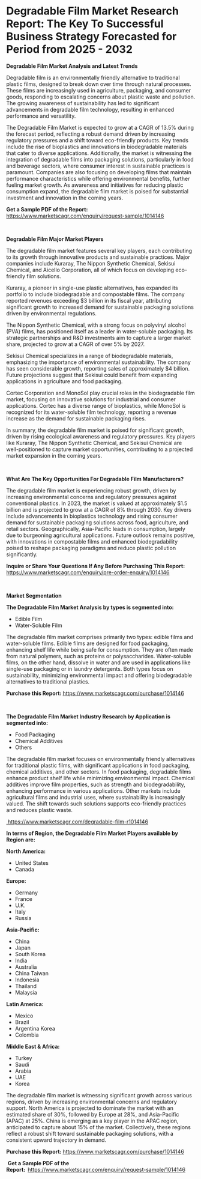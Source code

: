 <p><h1>Degradable Film Market Research Report: The Key To Successful Business Strategy Forecasted for Period from 2025 - 2032</h1></p><p><strong>Degradable Film Market Analysis and Latest Trends</strong></p>
<p><p>Degradable film is an environmentally friendly alternative to traditional plastic films, designed to break down over time through natural processes. These films are increasingly used in agriculture, packaging, and consumer goods, responding to escalating concerns about plastic waste and pollution. The growing awareness of sustainability has led to significant advancements in degradable film technology, resulting in enhanced performance and versatility.</p><p>The Degradable Film Market is expected to grow at a CAGR of 13.5% during the forecast period, reflecting a robust demand driven by increasing regulatory pressures and a shift toward eco-friendly products. Key trends include the rise of bioplastics and innovations in biodegradable materials that cater to diverse applications. Additionally, the market is witnessing the integration of degradable films into packaging solutions, particularly in food and beverage sectors, where consumer interest in sustainable practices is paramount. Companies are also focusing on developing films that maintain performance characteristics while offering environmental benefits, further fueling market growth. As awareness and initiatives for reducing plastic consumption expand, the degradable film market is poised for substantial investment and innovation in the coming years.</p></p>
<p><strong>Get a Sample PDF of the Report:&nbsp;</strong> <a href="https://www.marketscagr.com/enquiry/request-sample/1014146?utm_campaign=3606&utm_medium=2&utm_source=Github&utm_content=ia&utm_term=17042025&utm_id=degradable-film">https://www.marketscagr.com/enquiry/request-sample/1014146</a></p>
<p>&nbsp;</p>
<p><strong>Degradable Film Major Market Players</strong></p>
<p><p>The degradable film market features several key players, each contributing to its growth through innovative products and sustainable practices. Major companies include Kuraray, The Nippon Synthetic Chemical, Sekisui Chemical, and Aicello Corporation, all of which focus on developing eco-friendly film solutions.</p><p>Kuraray, a pioneer in single-use plastic alternatives, has expanded its portfolio to include biodegradable and compostable films. The company reported revenues exceeding $3 billion in its fiscal year, attributing significant growth to increased demand for sustainable packaging solutions driven by environmental regulations.</p><p>The Nippon Synthetic Chemical, with a strong focus on polyvinyl alcohol (PVA) films, has positioned itself as a leader in water-soluble packaging. Its strategic partnerships and R&D investments aim to capture a larger market share, projected to grow at a CAGR of over 5% by 2027.</p><p>Sekisui Chemical specializes in a range of biodegradable materials, emphasizing the importance of environmental sustainability. The company has seen considerable growth, reporting sales of approximately $4 billion. Future projections suggest that Sekisui could benefit from expanding applications in agriculture and food packaging.</p><p>Cortec Corporation and MonoSol play crucial roles in the biodegradable film market, focusing on innovative solutions for industrial and consumer applications. Cortec has a diverse range of bioplastics, while MonoSol is recognized for its water-soluble film technology, reporting a revenue increase as the demand for sustainable packaging rises.</p><p>In summary, the degradable film market is poised for significant growth, driven by rising ecological awareness and regulatory pressures. Key players like Kuraray, The Nippon Synthetic Chemical, and Sekisui Chemical are well-positioned to capture market opportunities, contributing to a projected market expansion in the coming years.</p></p>
<p>&nbsp;</p>
<p><strong>What Are The Key Opportunities For Degradable Film Manufacturers?</strong></p>
<p><p>The degradable film market is experiencing robust growth, driven by increasing environmental concerns and regulatory pressures against conventional plastics. In 2023, the market is valued at approximately $1.5 billion and is projected to grow at a CAGR of 8% through 2030. Key drivers include advancements in bioplastics technology and rising consumer demand for sustainable packaging solutions across food, agriculture, and retail sectors. Geographically, Asia-Pacific leads in consumption, largely due to burgeoning agricultural applications. Future outlook remains positive, with innovations in compostable films and enhanced biodegradability poised to reshape packaging paradigms and reduce plastic pollution significantly.</p></p>
<p><strong>Inquire or Share Your Questions If Any Before Purchasing This Report:</strong> <a href="https://www.marketscagr.com/enquiry/pre-order-enquiry/1014146?utm_campaign=3606&utm_medium=2&utm_source=Github&utm_content=ia&utm_term=17042025&utm_id=degradable-film">https://www.marketscagr.com/enquiry/pre-order-enquiry/1014146</a></p>
<p>&nbsp;</p>
<p><strong>Market Segmentation</strong></p>
<p><strong>The Degradable Film Market Analysis by types is segmented into:</strong></p>
<p><ul><li>Edible Film</li><li>Water-Soluble Film</li></ul></p>
<p><p>The degradable film market comprises primarily two types: edible films and water-soluble films. Edible films are designed for food packaging, enhancing shelf life while being safe for consumption. They are often made from natural polymers, such as proteins or polysaccharides. Water-soluble films, on the other hand, dissolve in water and are used in applications like single-use packaging or in laundry detergents. Both types focus on sustainability, minimizing environmental impact and offering biodegradable alternatives to traditional plastics.</p></p>
<p><strong>Purchase this Report:&nbsp;</strong><a href="https://www.marketscagr.com/purchase/1014146?utm_campaign=3606&utm_medium=2&utm_source=Github&utm_content=ia&utm_term=17042025&utm_id=degradable-film">https://www.marketscagr.com/purchase/1014146</a></p>
<p>&nbsp;</p>
<p><strong>The Degradable Film Market Industry Research by Application is segmented into:</strong></p>
<p><ul><li>Food Packaging</li><li>Chemical Additives</li><li>Others</li></ul></p>
<p><p>The degradable film market focuses on environmentally friendly alternatives for traditional plastic films, with significant applications in food packaging, chemical additives, and other sectors. In food packaging, degradable films enhance product shelf life while minimizing environmental impact. Chemical additives improve film properties, such as strength and biodegradability, enhancing performance in various applications. Other markets include agricultural films and industrial uses, where sustainability is increasingly valued. The shift towards such solutions supports eco-friendly practices and reduces plastic waste.</p></p>
<p><a href="https://www.marketscagr.com/degradable-film-r1014146?utm_campaign=3606&utm_medium=2&utm_source=Github&utm_content=ia&utm_term=17042025&utm_id=degradable-film">&nbsp;https://www.marketscagr.com/degradable-film-r1014146</a></p>
<p><strong>In terms of Region, the Degradable Film Market Players available by Region are:</strong></p>
<p>
    <p> <strong> North America: </strong>
        <ul>
            <li>United States</li>
            <li>Canada</li>
        </ul>
        </p> 
    <p> <strong> Europe: </strong>
        <ul>
            <li>Germany</li>
            <li>France</li>
            <li>U.K.</li>
            <li>Italy</li>
            <li>Russia</li>
        </ul>
        </p> 
    <p> <strong> Asia-Pacific: </strong>
        <ul>
            <li>China</li>
            <li>Japan</li>
            <li>South Korea</li>
            <li>India</li>
            <li>Australia</li>
            <li>China Taiwan</li>
            <li>Indonesia</li>
            <li>Thailand</li>
            <li>Malaysia</li>
        </ul>
        </p> 
    <p> <strong> Latin America: </strong>
        <ul>
            <li>Mexico</li>
            <li>Brazil</li>
            <li>Argentina Korea</li>
            <li>Colombia</li>
        </ul>
        </p> 
    <p> <strong> Middle East & Africa: </strong>
        <ul>
            <li>Turkey</li>
            <li>Saudi</li>
            <li>Arabia</li>
            <li>UAE</li>
            <li>Korea</li>
        </ul>
    </p>
    </p>
<p><p>The degradable film market is witnessing significant growth across various regions, driven by increasing environmental concerns and regulatory support. North America is projected to dominate the market with an estimated share of 30%, followed by Europe at 28%, and Asia-Pacific (APAC) at 25%. China is emerging as a key player in the APAC region, anticipated to capture about 15% of the market. Collectively, these regions reflect a robust shift toward sustainable packaging solutions, with a consistent upward trajectory in demand.</p></p>
<p><strong>Purchase this Report: </strong><a href="https://www.marketscagr.com/purchase/1014146?utm_campaign=3606&utm_medium=2&utm_source=Github&utm_content=ia&utm_term=17042025&utm_id=degradable-film">https://www.marketscagr.com/purchase/1014146</a></p>
<p>&nbsp;<strong>Get a Sample PDF of the Report:&nbsp;&nbsp;</strong><a href="https://www.marketscagr.com/enquiry/request-sample/1014146?utm_campaign=3606&utm_medium=2&utm_source=Github&utm_content=ia&utm_term=17042025&utm_id=degradable-film">https://www.marketscagr.com/enquiry/request-sample/1014146</a></p>
<p><strong></strong></p>
<p><p></p><p></p><p></p></p>
